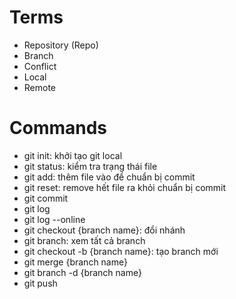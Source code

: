 # Terms

- Repository (Repo)
- Branch
- Conflict
- Local
- Remote

# Commands

- git init: khởi tạo git local
- git status: kiểm tra trạng thái file
- git add: thêm file vào để chuẩn bị commit
- git reset: remove hết file ra khỏi chuẩn bị commit
- git commit
- git log
- git log --online
- git checkout {branch name}: đổi nhánh
- git branch: xem tất cả branch
- git checkout -b {branch name}: tạo branch mới
- git merge {branch name}
- git branch -d {branch name}
- git push
